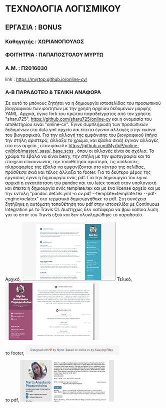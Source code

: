 # ΤΕΧΝΟΛΟΓΙΑ ΛΟΓΙΣΜΙΚΟΥ
## ΕΡΓΑΣΙΑ : BONUS 

### Καθηγητής : ΧΩΡΙΑΝΟΠΟΥΛΟΣ
### ΦΟΙΤΗΤΡΙΑ : ΠΑΠΑΠΟΣΤΟΛΟΥ ΜΥΡΤΩ
### Α.Μ. : Π2016030

link : https://myrtop.github.io/online-cv/ 

### Α-Β ΠΑΡΑΔΟΤΕΟ & ΤΕΛΙΚΗ ΑΝΑΦΟΡΑ
Σε αυτό το μπόνους ζητήται να η δημιουργία ιστοσελίδας του προσωπικού βιογραφικού 
των φοιτητών με την χρήση αρχείου δεδομένων μορφής YAML. 
Αρχικά, έγινε fork του πρώτου παραδείγματος από τον χρήστη "sharu725", https://github.com/sharu725/online-cv  και η ονομασία του αποθετηρίου είναι "online-cv".
Έγινε συμπλήρωση των προσωπικών δεδομένων στο data.yml αρχείο και έπειτα έγιναν αλλαγές στην εικόνα του βιογραφικού.
Για την αλλαγή της εμφάνισης του βιογραφικού (πήγα την στήλη αριστερά, άλλαξα το χρώμα, και έβαλα σκιά) έγιναν αλλαγές στο
css αρχείο , στον φάκελο https://github.com/MyrtoP/online-cv/blob/master/_sass/_base.scss , όπου οι αλλαγές είναι σε σχόλια.
Το χρώμα το έβαλα να είναι berry, την στήλη με την φωτογραφία και τα στοιχεία επικοινωνίας την τοποθέτησα αριστερά,
τις υπόλοιπες πληροφορίες της έβαλα να εμφανίζονται στο κέντρο της σελίδας, πρόσθεσα σκιά και τέλος άλλαξα το footer.
Για το δεύτερο μέρος της εργασίας έγινε η δημιουργία ενός pdf. Για την δημιουργία του έγινε αρχικά η εγκατάσταση 
του pandoc και του latex τοπικά στον υπολογιστή και έπειτα η δημιουργία ενός template.tex και με ένα license αρχείο και 
με την εντολή "pandoc details.yml -o cv.pdf --template=template.tex --pdf-engine=xelatex" στο τερματικό δημιουργήθηκε το pdf. 
Στη συνέχεια ζητήθηκε η αυτόματη τοποθέτηση του pdf στην ιστοσελίδα με Continuous Integration με το Travis CI. 
Δυστηχώς δεν κατάφερα να βρώ κάποια λύση για το error του  Travis εξού και δεν ολοκληρώθηκε το παραδοτέο.

Αρχικό,
<img src="https://github.com/MyrtoP/online-cv/blob/master/assets/images/initial.png" width="300"/>
Τελικό,
<img src="https://github.com/MyrtoP/online-cv/blob/master/assets/images/final.png" width="300"/> 

το footer,
<img src="https://github.com/MyrtoP/online-cv/blob/master/assets/images/footer.png" width="300"/>

το pdf, 
<img src="https://github.com/MyrtoP/online-cv/blob/master/assets/images/pdf.png" width="300"/>

